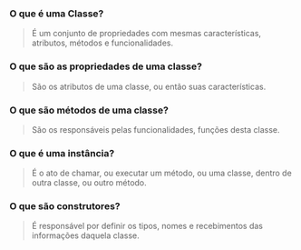 ### O que é uma Classe?

> É um conjunto de propriedades com mesmas características, atributos, métodos e funcionalidades.

### O que são as propriedades de uma classe?
> São os atributos de uma classe, ou então suas características.
### O que são métodos de uma classe?
> São os responsáveis pelas funcionalidades, funções desta classe.
### O que é uma instância?
> É o ato de chamar, ou executar um método, ou uma classe, dentro de outra classe, ou outro método.
### O que são construtores?
> É responsável por definir os tipos, nomes e recebimentos das informações daquela classe.
